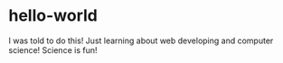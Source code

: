 # hello-world
I was told to do this!
Just learning about web developing and computer science!
Science is fun!
